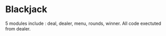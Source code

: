 # Blackjack

5 modules include : deal, dealer, menu, rounds, winner.
All code exectuted from dealer.
